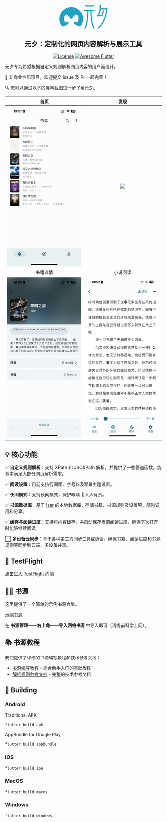 <p align="center">
  <img
    src="https://github.com/CalsRanna/source_parser/blob/main/asset/image/logo.jpg?raw=true"
    width="15%"/>
  <img
    src="https://github.com/CalsRanna/source_parser/blob/main/asset/image/name.jpg?raw=true"
    width="15%"/>
</p>

<h2 align="center">元夕：定制化的网页内容解析与展示工具</h2>

<p align="center">
<!-- <a href="https://github.com/CalsRanna/source_parser/actions"><img src="https://github.com/CalsRanna/source_parser/workflows/Flutter/badge.svg" alt="Build Status"></a> -->
<!-- <a href="https://codecov.io/gh/CalsRanna/source_parser"><img src="https://codecov.io/gh/CalsRanna/source_parser/master/graph/badge.svg" alt="codeCov"></a> -->
<a href="https://github.com/CalsRanna/source_parser/blob/main/LICENSE"><img src="https://img.shields.io/github/license/CalsRanna/source_parser" alt="License"></a>
<a href="https://github.com/Solido/awesome-flutter"><img src="https://awesome.re/mentioned-badge.svg" alt="Awesome Flutter"></a>
</p>

元夕专为希望根据自定义规则解析网页内容的用户而设计。

🌟 非商业性质项目，欢迎提交 issue 及 Pr 一起完善！

🔍 您可以通过以下的屏幕截图进一步了解元夕。

<div align="center">

|               首页                |               发现                |
| :-------------------------------: | :-------------------------------: |
|    ![](/doc/image/books.jpg)    |  ![](/doc/image/discover.jpg)   |
|             书籍详情              |             小说阅读              |
| ![](/doc/image/book-detail.jpg) | ![](/doc/image/book-reader.jpg) |

</div>

## 💡 核心功能

✅ **自定义规则解析**：支持 XPath 和 JSONPath 解析，并提供了一些管道函数。能基本满足大部分网页解析需求。

✅ **阅读设置**：目前支持行间距、字号以及背景主题设置。

✅ **夜间模式**：支持夜间模式，保护眼睛 👀 人人有责。

✅ **书源数据库**：基于 [Isar](https://github.com/isar/isar) 的本地数据库，存储书籍、书源规则及设置项，随时调用和分享。

✅ **缓存与阅读进度**：支持将内容缓存，并自动保存当前阅读进度，确保下次打开时能够继续阅读。

⬜ **多设备云同步**：基于各种第三方同步工具或协议，确保书籍、阅读进度和书源规则等同步到云端，多设备共享。

##  TestFlight

[点击进入 TestFlight 内测](https://testflight.apple.com/join/eVmnwilc)

## 👩‍💻 书源

这里提供了一个简单的示例书源合集。

[示例书源](https://raw.githubusercontent.com/CalsRanna/rule_sample/master/sources.json)

在 **书源管理——右上角——导入网络书源** 中导入即可（请提前科学上网）。

## 📚 书源教程

我们提供了详细的书源编写教程和技术参考文档：

- [书源编写教程](doc/book_source_tutorial.md) - 适合新手入门的基础教程
- [解析规则参考文档](doc/parsing_rules_reference.md) - 完整的技术参考文档

## 🔧 Building

### Android

Traditional APK

```bash
flutter build apk
```

AppBundle for Google Play

```bash
flutter build appbundle
```

### iOS

```bash
flutter build ipa
```

### MacOS

```bash
flutter build macos
```

### Windows

```bash
flutter build windows
```
